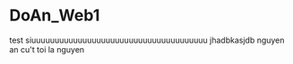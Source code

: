 # DoAn_Web1
test 
siuuuuuuuuuuuuuuuuuuuuuuuuuuuuuuuuuuuuuu
jhadbkasjdb
nguyen an cu't
toi la nguyen
